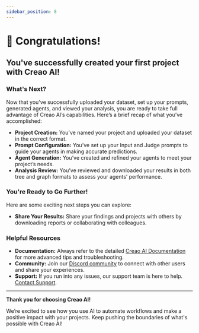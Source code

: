 ```yaml
---
sidebar_position: 8
---
```


# 🎉 Congratulations!

## You've successfully created your first project with Creao AI!

### What's Next?

Now that you've successfully uploaded your dataset, set up your prompts, generated agents, and viewed your analysis, you are ready to take full advantage of Creao AI’s capabilities. Here’s a brief recap of what you’ve accomplished:

- **Project Creation:** You’ve named your project and uploaded your dataset in the correct format.
- **Prompt Configuration:** You’ve set up your Input and Judge prompts to guide your agents in making accurate predictions.
- **Agent Generation:** You’ve created and refined your agents to meet your project’s needs.
- **Analysis Review:** You’ve reviewed and downloaded your results in both tree and graph formats to assess your agents’ performance.

### You're Ready to Go Further!

Here are some exciting next steps you can explore:

- **Share Your Results:** Share your findings and projects with others by downloading reports or collaborating with colleagues.

### Helpful Resources

- **Documentation:** Always refer to the detailed [Creao AI Documentation](docs/intro.md) for more advanced tips and troubleshooting.
- **Community:** Join our [Discord community](https://discord.gg/UgBcyaMzGp) to connect with other users and share your experiences.
- **Support:** If you run into any issues, our support team is here to help. [Contact Support](mailto:dev@creao.ai).

---

**Thank you for choosing Creao AI!**

We’re excited to see how you use AI to automate workflows and make a positive impact with your projects. Keep pushing the boundaries of what's possible with Creao AI!
